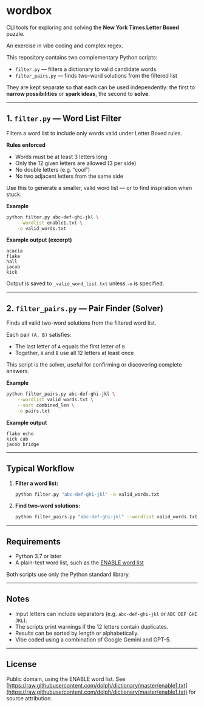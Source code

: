 
# wordbox

CLI tools for exploring and solving the **New York Times Letter Boxed** puzzle.

An exercise in vibe coding and complex regex.

This repository contains two complementary Python scripts:

* `filter.py` — filters a dictionary to valid candidate words
* `filter_pairs.py` — finds two-word solutions from the filtered list

They are kept separate so that each can be used independently:
the first to **narrow possibilities** or **spark ideas**, the second to **solve**.

---

## 1. `filter.py` — Word List Filter

Filters a word list to include only words valid under Letter Boxed rules.

**Rules enforced**

* Words must be at least 3 letters long
* Only the 12 given letters are allowed (3 per side)
* No double letters (e.g. “cool”)
* No two adjacent letters from the same side

Use this to generate a smaller, valid word list — or to find inspiration when stuck.

**Example**

```bash
python filter.py abc-def-ghi-jkl \
    --wordlist enable1.txt \
    -o valid_words.txt
```

**Example output (excerpt)**

```
acacia
flake
hall
jacob
kick
```

Output is saved to `_valid_word_list.txt` unless `-o` is specified.

---

## 2. `filter_pairs.py` — Pair Finder (Solver)

Finds all valid two-word solutions from the filtered word list.

Each pair `(A, B)` satisfies:

* The last letter of `A` equals the first letter of `B`
* Together, `A` and `B` use all 12 letters at least once

This script is the solver, useful for confirming or discovering complete answers.

**Example**

```bash
python filter_pairs.py abc-def-ghi-jkl \
    --wordlist valid_words.txt \
    --sort combined_len \
    -o pairs.txt
```

**Example output**

```
flake echo
kick cab
jacob bridge
```

---

## Typical Workflow

1. **Filter a word list:**

   ```bash
   python filter.py "abc-def-ghi-jkl" -o valid_words.txt
   ```
2. **Find two-word solutions:**

   ```bash
   python filter_pairs.py "abc-def-ghi-jkl" --wordlist valid_words.txt
   ```

---

## Requirements

* Python 3.7 or later
* A plain-text word list, such as the [ENABLE word list](https://raw.githubusercontent.com/dolph/dictionary/master/enable1.txt)

Both scripts use only the Python standard library.

---

## Notes

* Input letters can include separators (e.g. `abc-def-ghi-jkl` or `ABC DEF GHI JKL`).
* The scripts print warnings if the 12 letters contain duplicates.
* Results can be sorted by length or alphabetically.
* Vibe coded using a combination of Google Gemini and GPT-5.

---

## License

Public domain, using the ENABLE word list.
See [https://raw.githubusercontent.com/dolph/dictionary/master/enable1.txt](https://raw.githubusercontent.com/dolph/dictionary/master/enable1.txt) for source attribution.

